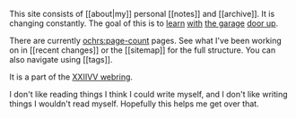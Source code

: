 This site consists of [[about|my]] personal [[notes]] and [[archive]]. It is changing constantly. The goal of this is to [learn](https://notes.andymatuschak.org/Work_with_the_garage_door_up) [with](https://www.swyx.io/learn-in-public) [the garage](https://notes.nicolevanderhoeven.com/Learning+in+public) [door up](https://notes.nicolevanderhoeven.com/Working+with+the+garage+door+up).

There are currently <ochrs:page-count> pages.  See what I've been working on in [[recent changes]] or the [[sitemap]] for the full structure.  You can also navigate using [[tags]].

It is a part of the [XXIIVV webring](https://webring.xxiivv.com/#notes.zachmanson.com).

I don't like reading things I think I could write myself, and I don't like writing things I wouldn't read myself. Hopefully this helps me get over that.
